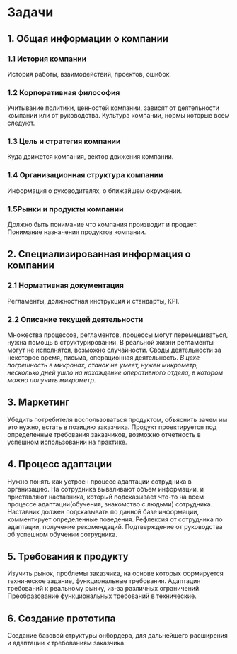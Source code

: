# Задачи
## 1.  Общая информации о компании
### 1.1 История компании
История работы, взаимодействий, проектов, ошибок.
### 1.2 Корпоративная философия
Учитывание политики, ценностей компании, зависят от деятельности компании или от руководства. Культура компании, нормы которые всем следуют.
### 1.3 Цель и стратегия компании
Куда движется компания, вектор движения компании.
### 1.4 Организационная структура компании
Информация о руководителях, о ближайшем окружении.
### 1.5Рынки и продукты компании
Должно быть понимание что компания производит и продает. Понимание назначения продуктов компании.
## 2. Специализированная информация о компании

### 2.1 Нормативная документация
Регламенты, должностная инструкция и стандарты, KPI.
### 2.2 Описание текущей деятельности
Множества процессов, регламентов, процессы могут перемешиваться, нужна помощь в структурировании. В реальной жизни регламенты могут не исполнятся, возможно случайности. Своды деятельности за некоторое время, письма, операционная деятельность.
_В цехе погрешность в микронах, станок не умеет, нужен микрометр, несколько дней ушло на нахождение оперативного отдела, в котором можно получить микрометр._
## 3. Маркетинг
Убедить потребителя воспользоваться продуктом, объяснить зачем им это нужно, встать в позицию заказчика. Продукт проектируется под определенные требования заказчиков, возможно отчетность в успешном использовании на практике.
## 4. Процесс адаптации
Нужно понять как устроен процесс адаптации сотрудника в организацию. На сотрудника вываливают объем информации, и приставляют наставника, который подсказывает что-то на всем процессе адаптации(обучения, знакомство с людьми) сотрудника. Наставник должен подсказывать по данной базе информации, комментирует определенные поведения. Рефлексия от сотрудника по адаптации, получение рекомендаций. Подтверждение от руководства об успешном обучении сотрудника.
## 5. Требования к продукту
Изучить рынок, проблемы заказчика, на основе которых формируется техническое задание,  функциональные требования. Адаптация требований к реальному рынку, из-за различных ограничений. Преобразование функциональных требований в технические.
## 6. Создание прототипа
Создание базовой структуры онбордера, для дальнейшего расширения и адаптации к требованиям заказчика.